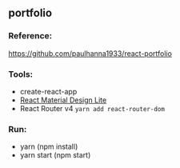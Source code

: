 ## portfolio 

### Reference:
https://github.com/paulhanna1933/react-portfolio

### Tools:
- create-react-app
- [React Material Design Lite](https://tleunen.github.io/react-mdl/)
- React Router v4 `yarn add react-router-dom`

### Run:
- yarn (npm install)
- yarn start (npm start)